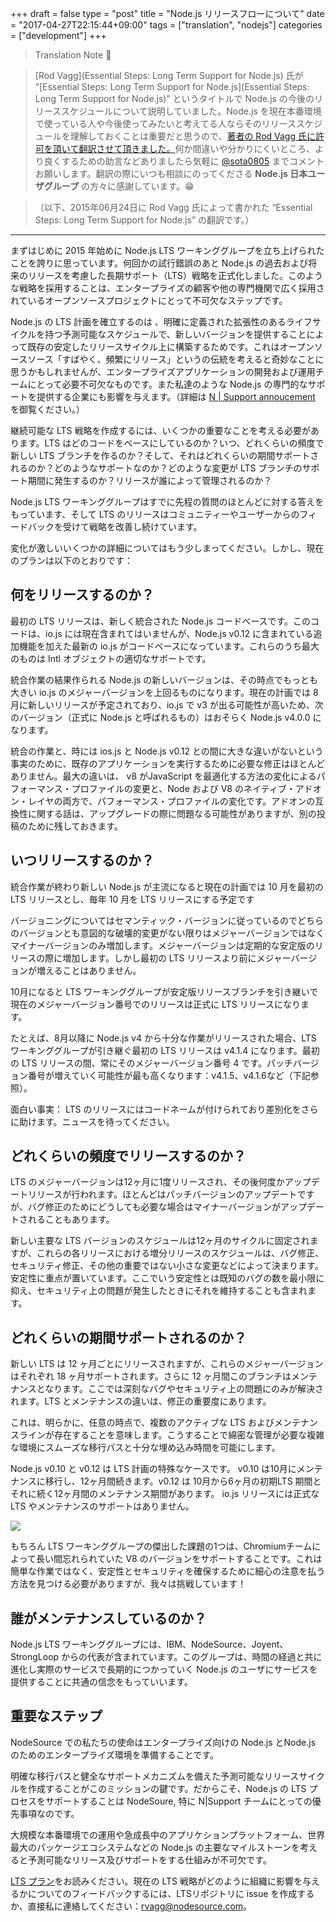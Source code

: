 +++
draft = false
type  = "post"
title = "Node.js リリースフローについて"
date  = "2017-04-27T22:15:44+09:00"
tags  = ["translation", "nodejs"]
categories = ["development"]
+++

<!--more-->

> Translation Note 📝

> [Rod Vagg](Essential Steps: Long Term Support for Node.js) 氏が “[Essential Steps: Long Term Support for Node.js](Essential Steps: Long Term Support for Node.js)” というタイトルで Node.js の今後のリリーススケジュールについて説明していました。Node.js を現在本番環境で使っている人や今後使ってみたいと考えてる人ならそのリリーススケジュールを理解しておくことは重要だと思うので、[著者の Rod Vagg 氏に許可を頂いて翻訳させて頂きました。](https://twitter.com/rvagg/status/825644128071397376)何か間違いや分かりにくいところ、より良くするための助言などありましたら気軽に [@sota0805](https://twitter.com/sota0805) までコメントお願いします。翻訳の際にいつも相談にのってくださる **Node.js 日本ユーザグループ** の方々に感謝しています。😁

> （以下、2015年06月24日に Rod Vagg 氏によって書かれた “Essential Steps: Long Term Support for Node.js” の翻訳です。）

---

まずはじめに 2015 年始めに Node.js LTS ワーキンググループを立ち上げられたことを誇りに思っています。何回かの試行錯誤のあと Node.js の過去および将来のリリースを考慮した長期サポート（LTS）戦略を正式化しました。このような戦略を採用することは、エンタープライズの顧客や他の専門機関で広く採用されているオープンソースプロジェクトにとって不可欠なステップです。

Node.js の LTS 計画を確立するのは 、明確に定義された拡張性のあるライフサイクルを持つ予測可能なスケジュールで、新しいバージョンを提供することによって既存の安定したリリースサイクル上に構築するためです。これはオープンソースソース「すばやく、頻繁にリリース」というの伝統を考えると奇妙なことに思うかもしれませんが、エンタープライズアプリケーションの開発および運用チームにとって必要不可欠なものです。また私達のような Node.js の専門的なサポートを提供する企業にも影響を与えます。（詳細は [N | Support annoucement](https://nodesource.com/blog/nodesource-announces-nsupport) を御覧ください。）

継続可能な LTS 戦略を作成するには、いくつかの重要なことを考える必要があります。LTS はどのコードをベースにしているのか？いつ、どれくらいの頻度で新しい LTS ブランチを作るのか？そして、それはどれくらいの期間サポートされるのか？どのようなサポートなのか？どのような変更が LTS ブランチのサポート期間に発生するのか？リリースが誰によって管理されるのか？

Node.js LTS ワーキンググループはすでに先程の質問のほとんどに対する答えをもっています、そして LTS のリリースはコミュニティーやユーザーからのフィードバックを受けて戦略を改善し続けています。

変化が激しいいくつかの詳細についてはもう少しまってください。しかし、現在のプランは以下のとおりです：

## 何をリリースするのか？

最初の LTS リリースは、新しく統合された Node.js コードベースです。このコードは、io.js には現在含まれてはいませんが、Node.js v0.12 に含まれている追加機能を加えた最新の io.js がコードベースになっています。これらのうち最大のものは Intl オブジェクトの適切なサポートです。

統合作業の結果作られる Node.js の新しいバージョンは、その時点でもっとも大きい io.js のメジャーバージョンを上回るものになります。現在の計画では 8 月に新しいリリースが予定されており、io.js で v3 が出る可能性が高いため、次のバージョン（正式に Node.js と呼ばれるもの）はおそらく Node.js v4.0.0 になります。

統合の作業と、時には ios.js と Node.js v0.12 との間に大きな違いがないという事実のために、既存のアプリケーションを実行するために必要な修正はほとんどありません。最大の違いは、 v8 がJavaScript を最適化する方法の変化によるパフォーマンス・プロファイルの変更と、Node および V8 のネイティブ・アドオン・レイヤの両方で、パフォーマンス・プロファイルの変化です。アドオンの互換性に関する話は、アップグレードの際に問題なる可能性がありますが、別の投稿のために残しておきます。

## いつリリースするのか？

統合作業が終わり新しい Node.js が主流になると現在の計画では 10 月を最初の LTS リリースとし、毎年 10 月を LTS リリースにする予定です

バージョニングについてはセマンティック・バージョンに従っているのでどちらのバージョンとも意図的な破壊的変更がない限りはメジャーバージョンではなくマイナーバージョンのみ増加します。メジャーバージョンは定期的な安定版のリリースの際に増加します。しかし最初の LTS リリースより前にメジャーバージョンが増えることはありません。

10月になると LTS ワーキンググループが安定版リリースブランチを引き継いで現在のメジャーバージョン番号でのリリースは正式に LTS リリースになります。

たとえば、8月以降に Node.js v4 から十分な作業がリリースされた場合、LTS ワーキンググループが引き継ぐ最初の LTS リリースは v4.1.4 になります。最初の LTS リリースの間、常にそのメジャーバージョン番号 4 です。パッチバージョン番号が増えていく可能性が最も高くなります：v4.1.5、v4.1.6など（下記参照）。

面白い事実： LTS のリリースにはコードネームが付けられており差別化をさらに助けます。ニュースを待ってください。

## どれくらいの頻度でリリースするのか？

LTS のメジャーバージョンは12ヶ月に1度リリースされ、その後何度かアップデートリリースが行われます。ほとんどはパッチバージョンのアップデートですが、バグ修正のためにどうしても必要な場合はマイナーバージョンがアップデートされることもあります。

新しい主要な LTS バージョンのスケジュールは12ヶ月のサイクルに固定されますが、これらの各リリースにおける増分リリースのスケジュールは、バグ修正、セキュリティ修正、その他の重要ではない小さな変更などによって決まります。安定性に重点が置いています。ここでいう安定性とは既知のバグの数を最小限に抑え、セキュリティ上の問題が発生したときにそれを維持することも含まれます。

## どれくらいの期間サポートされるのか？

新しい LTS は 12 ヶ月ごとにリリースされますが、これらのメジャーバージョンはそれぞれ 18 ヶ月サポートされます。さらに 12 ヶ月間このブランチはメンテナンスとなります。ここでは深刻なバグやセキュリティ上の問題にのみが解決されます。LTS とメンテナンスの違いは、修正の重要度にあります。

これは、明らかに、任意の時点で、複数のアクティブな LTS およびメンテナンスラインが存在することを意味します。こうすることで綿密な管理が必要な複雑な環境にスムーズな移行パスと十分な埋め込み時間を可能にします。

Node.js v0.10 と v0.12 は LTS 計画の特殊なケースです。 v0.10 は10月にメンテナンスに移行し、12ヶ月間続きます。v0.12 は 10月から6ヶ月の初期LTS 期間とそれに続く12ヶ月間のメンテナンス期間があります。 io.js リリースには正式な LTS やメンテナンスのサポートはありません。

![](https://cdn-images-1.medium.com/max/800/1*nbwuU0fQJrlTnuTidLho5Q.png)

もちろん LTS ワーキンググループの傑出した課題の1つは、Chromiumチームによって長い間忘れられていた V8 のバージョンをサポートすることです。これは簡単な作業ではなく、安定性とセキュリティを確保するために細心の注意を払う方法を見つける必要がありますが、我々は挑戦しています！

## 誰がメンテナンスしているのか？

Node.js LTS ワーキンググループには、IBM、NodeSource、Joyent、StrongLoop からの代表が含まれています。このグループは、時間の経過と共に進化し実際のサービスで長期的につかっていく Node.js のユーザにサービスを提供することに共通の信念をもっていいます。

## 重要なステップ

NodeSource での私たちの使命はエンタープライズ向けの Node.js とNode.js のためのエンタープライズ環境を準備することです。

明確な移行パスと健全なサポートメカニズムを備えた予測可能なリリースサイクルを作成することがこのミッションの鍵です。だからこそ、Node.js の LTS プロセスをサポートすることは NodeSoure, 特に N|Support チームにとっての優先事項なのです。

大規模な本番環境での運用や急成長中のアプリケションプラットフォーム、世界最大のパッケージエコシステムなどの Node.js の主要なマイルストーンを考えると予測可能なリリース及びサポートをする仕組みが不可欠です。

[LTS プラン](https://github.com/nodejs/LTS/#lts-plan.)をお読みください。現在の LTS 戦略がどのように組織に影響を与えるかについてのフィードバックするには、LTSリポジトリに issue を作成するか、直接私に連絡してください：[rvagg@nodesource.com](https://github.com/nodejs/LTS/#lts-plan.)。
